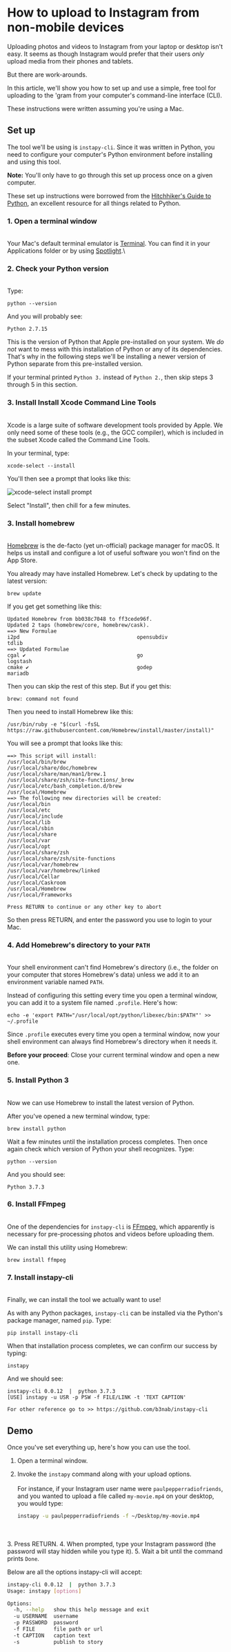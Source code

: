 # How to upload to Instagram from non-mobile devices

Uploading photos and videos to Instagram from your laptop or desktop isn't easy. It seems as though Instagram would prefer that their users *only* upload media from their phones and tablets.

But there are work-arounds.

In this article, we'll show you how to set up and use a simple, free tool for uploading to the 'gram from your computer's command-line interface (CLI).

These instructions were written assuming you're using a Mac.

## Set up

The tool we'll be using is `instapy-cli`. Since it was written in Python, you need to configure your computer's Python environment before installing and using this tool.

**Note:** You'll only have to go through this set up process once on a given computer.

These set up instructions were borrowed from the [Hitchhiker's Guide to Python](https://docs.python-guide.org/starting/install3/osx/), an excellent resource for all things related to Python.

### 1. Open a terminal window
\
Your Mac's default terminal emulator is [Terminal](https://support.apple.com/guide/terminal/welcome/mac). You can find it in your Applications folder or by using [Spotlight](https://support.apple.com/guide/mac-help/spotlight-mchlp1008/mac).\

### 2. Check your Python version
\
Type:

```
python --version
```

And you will probably see:

```
Python 2.7.15 
```

This is the version of Python that Apple pre-installed on your system. We *do not* want to mess with this installation of Python or any of its dependencies. That's why in the following steps we'll be installing a newer version of Python separate from this pre-installed version.

If your terminal printed `Python 3.` instead of `Python 2.`, then skip steps 3 through 5 in this section.

### 3. Install Install Xcode Command Line Tools
\
Xcode is a large suite of software development tools provided by Apple. We only need some of these tools (e.g., the GCC compiler), which is included in the subset Xcode called the Command Line Tools.

In your terminal, type:

```
xcode-select --install
```

You'll then see a prompt that looks like this:

![xcode-select install prompt](https://raw.githubusercontent.com/rji-futures-lab/django-rmp-data/master/xcode-select-prompt.png)

Select "Install", then chill for a few minutes.

### 3. Install homebrew
\
[Homebrew](https://brew.sh/) is the de-facto (yet un-official) package manager for macOS. It helps us install and configure a lot of useful software you won't find on the App Store.

You already may have installed Homebrew. Let's check by updating to the latest version:

```
brew update
```

If you get get something like this:

```
Updated Homebrew from bb038c7048 to ff3cede96f.
Updated 2 taps (homebrew/core, homebrew/cask).
==> New Formulae
i2pd                                      opensubdiv                                tdlib
==> Updated Formulae
cgal ✔                                    go                                        logstash
cmake ✔                                   godep                                     mariadb
```

Then you can skip the rest of this step. But if you get this:

```
brew: command not found
```

Then you need to install Homebrew like this:

```
/usr/bin/ruby -e "$(curl -fsSL https://raw.githubusercontent.com/Homebrew/install/master/install)"
```

You will see a prompt that looks like this:

```
==> This script will install:
/usr/local/bin/brew
/usr/local/share/doc/homebrew
/usr/local/share/man/man1/brew.1
/usr/local/share/zsh/site-functions/_brew
/usr/local/etc/bash_completion.d/brew
/usr/local/Homebrew
==> The following new directories will be created:
/usr/local/bin
/usr/local/etc
/usr/local/include
/usr/local/lib
/usr/local/sbin
/usr/local/share
/usr/local/var
/usr/local/opt
/usr/local/share/zsh
/usr/local/share/zsh/site-functions
/usr/local/var/homebrew
/usr/local/var/homebrew/linked
/usr/local/Cellar
/usr/local/Caskroom
/usr/local/Homebrew
/usr/local/Frameworks

Press RETURN to continue or any other key to abort
```

So then press RETURN, and enter the password you use to login to your Mac.

### 4. Add Homebrew's directory to your `PATH`
\
Your shell environment can't find Homebrew's directory (i.e., the folder on your computer that stores Homebrew's data) unless we add it to an environment variable named `PATH`.

Instead of configuring this setting every time you open a terminal window, you can add it to a system file named `.profile`. Here's how:

```
echo -e 'export PATH="/usr/local/opt/python/libexec/bin:$PATH"' >> ~/.profile
```

Since `.profile` executes every time you open a terminal window, now your shell environment can always find Homebrew's directory when it needs it.

**Before your proceed**: Close your current terminal window and open a new one.

### 5. Install Python 3
\
Now we can use Homebrew to install the latest version of Python.

After you've opened a new terminal window, type:

```
brew install python
```

Wait a few minutes until the installation process completes. Then once again check which version of Python your shell recognizes. Type:

```
python --version
```

And you should see:

```
Python 3.7.3 
```

### 6. Install FFmpeg
\
One of the dependencies for `instapy-cli` is [FFmpeg](https://ffmpeg.org/), which apparently is necessary for pre-processing photos and videos before uploading them.

We can install this utility using Homebrew:

```
brew install ffmpeg
```


### 7. Install instapy-cli
\
Finally, we can install the tool we actually want to use!

As with any Python packages, `instapy-cli` can be installed via the Python's package manager, named `pip`. Type:

```
pip install instapy-cli
```

When that installation process completes, we can confirm our success by typing:

```
instapy
```

And we should see:

```
instapy-cli 0.0.12  |  python 3.7.3
[USE] instapy -u USR -p PSW -f FILE/LINK -t 'TEXT CAPTION'

For other reference go to >> https://github.com/b3nab/instapy-cli
```

## Demo

Once you've set everything up, here's how you can use the tool.

1. Open a terminal window.
2. Invoke the `instapy`  command along with your upload options.\
\
	For instance, if your Instagram user name were `paulpepperradiofriends`, and you wanted to upload a file called `my-movie.mp4` on your desktop, you would type:

	```sh
	instapy -u paulpepperradiofriends -f ~/Desktop/my-movie.mp4
	```
\
\
3. Press RETURN.
4. When prompted, type your Instagram password (the password will stay hidden while you type it).
5. Wait a bit until the command prints `Done`.

Below are all the options instapy-cli will accept:

```sh
instapy-cli 0.0.12  |  python 3.7.3
Usage: instapy [options]

Options:
  -h, --help   show this help message and exit
  -u USERNAME  username
  -p PASSWORD  password
  -f FILE      file path or url
  -t CAPTION   caption text
  -s           publish to story
```

